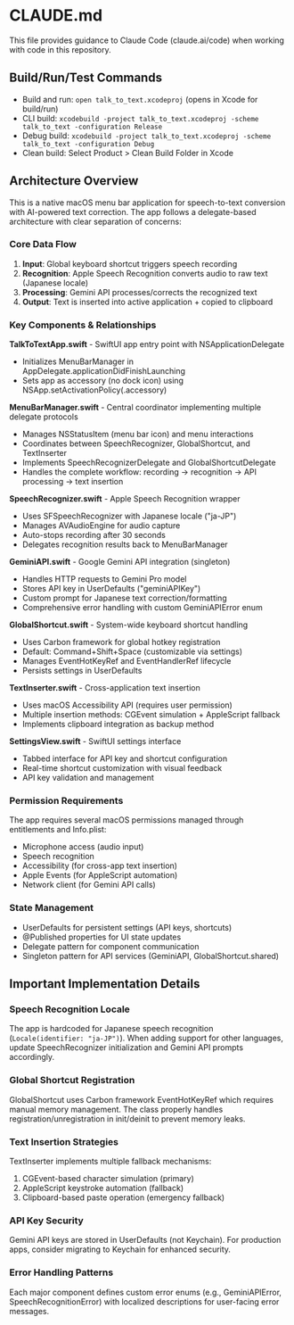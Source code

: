 # CLAUDE.md

This file provides guidance to Claude Code (claude.ai/code) when working with code in this repository.

## Build/Run/Test Commands

- Build and run: `open talk_to_text.xcodeproj` (opens in Xcode for build/run)
- CLI build: `xcodebuild -project talk_to_text.xcodeproj -scheme talk_to_text -configuration Release`
- Debug build: `xcodebuild -project talk_to_text.xcodeproj -scheme talk_to_text -configuration Debug`
- Clean build: Select Product > Clean Build Folder in Xcode

## Architecture Overview

This is a native macOS menu bar application for speech-to-text conversion with AI-powered text correction. The app follows a delegate-based architecture with clear separation of concerns:

### Core Data Flow
1. **Input**: Global keyboard shortcut triggers speech recording
2. **Recognition**: Apple Speech Recognition converts audio to raw text (Japanese locale)
3. **Processing**: Gemini API processes/corrects the recognized text
4. **Output**: Text is inserted into active application + copied to clipboard

### Key Components & Relationships

**TalkToTextApp.swift** - SwiftUI app entry point with NSApplicationDelegate
- Initializes MenuBarManager in AppDelegate.applicationDidFinishLaunching
- Sets app as accessory (no dock icon) using NSApp.setActivationPolicy(.accessory)

**MenuBarManager.swift** - Central coordinator implementing multiple delegate protocols
- Manages NSStatusItem (menu bar icon) and menu interactions
- Coordinates between SpeechRecognizer, GlobalShortcut, and TextInserter
- Implements SpeechRecognizerDelegate and GlobalShortcutDelegate
- Handles the complete workflow: recording → recognition → API processing → text insertion

**SpeechRecognizer.swift** - Apple Speech Recognition wrapper
- Uses SFSpeechRecognizer with Japanese locale ("ja-JP")
- Manages AVAudioEngine for audio capture
- Auto-stops recording after 30 seconds
- Delegates recognition results back to MenuBarManager

**GeminiAPI.swift** - Google Gemini API integration (singleton)
- Handles HTTP requests to Gemini Pro model
- Stores API key in UserDefaults ("geminiAPIKey")
- Custom prompt for Japanese text correction/formatting
- Comprehensive error handling with custom GeminiAPIError enum

**GlobalShortcut.swift** - System-wide keyboard shortcut handling
- Uses Carbon framework for global hotkey registration
- Default: Command+Shift+Space (customizable via settings)
- Manages EventHotKeyRef and EventHandlerRef lifecycle
- Persists settings in UserDefaults

**TextInserter.swift** - Cross-application text insertion
- Uses macOS Accessibility API (requires user permission)
- Multiple insertion methods: CGEvent simulation + AppleScript fallback
- Implements clipboard integration as backup method

**SettingsView.swift** - SwiftUI settings interface
- Tabbed interface for API key and shortcut configuration
- Real-time shortcut customization with visual feedback
- API key validation and management

### Permission Requirements
The app requires several macOS permissions managed through entitlements and Info.plist:
- Microphone access (audio input)
- Speech recognition
- Accessibility (for cross-app text insertion)
- Apple Events (for AppleScript automation)
- Network client (for Gemini API calls)

### State Management
- UserDefaults for persistent settings (API keys, shortcuts)
- @Published properties for UI state updates
- Delegate pattern for component communication
- Singleton pattern for API services (GeminiAPI, GlobalShortcut.shared)

## Important Implementation Details

### Speech Recognition Locale
The app is hardcoded for Japanese speech recognition (`Locale(identifier: "ja-JP")`). When adding support for other languages, update SpeechRecognizer initialization and Gemini API prompts accordingly.

### Global Shortcut Registration
GlobalShortcut uses Carbon framework EventHotKeyRef which requires manual memory management. The class properly handles registration/unregistration in init/deinit to prevent memory leaks.

### Text Insertion Strategies
TextInserter implements multiple fallback mechanisms:
1. CGEvent-based character simulation (primary)
2. AppleScript keystroke automation (fallback)
3. Clipboard-based paste operation (emergency fallback)

### API Key Security
Gemini API keys are stored in UserDefaults (not Keychain). For production apps, consider migrating to Keychain for enhanced security.

### Error Handling Patterns
Each major component defines custom error enums (e.g., GeminiAPIError, SpeechRecognitionError) with localized descriptions for user-facing error messages.